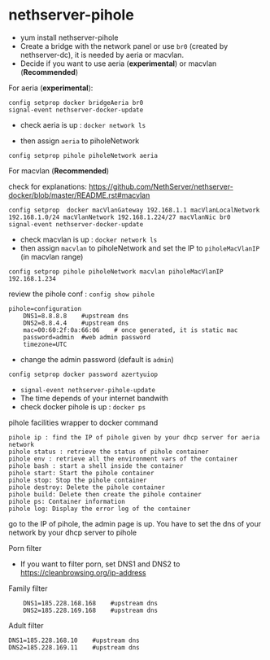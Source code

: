 # nethserver-pihole

- yum install nethserver-pihole
- Create a bridge with the network panel or use `br0` (created by nethserver-dc), it is needed by aeria or macvlan.
- Decide if you want to use aeria (**experimental**) or macvlan (**Recommended**)

For aeria (**experimental**):
```
config setprop docker bridgeAeria br0
signal-event nethserver-docker-update
```
- check aeria is up : `docker network ls`

- then assign `aeria` to piholeNetwork

`config setprop pihole piholeNetwork aeria`

For macvlan (**Recommended**) 

check for explanations: https://github.com/NethServer/nethserver-docker/blob/master/README.rst#macvlan

```
config setprop  docker macVlanGateway 192.168.1.1 macVlanLocalNetwork 192.168.1.0/24 macVlanNetwork 192.168.1.224/27 macVlanNic br0
signal-event nethserver-docker-update
```

- check macvlan is up : `docker network ls`
- then assign `macvlan` to piholeNetwork and set the IP to `piholeMacVlanIP` (in macvlan range)

`config setprop pihole piholeNetwork macvlan piholeMacVlanIP 192.168.1.234`

review the pihole conf : `config show pihole`
```
pihole=configuration
    DNS1=8.8.8.8    #upstream dns
    DNS2=8.8.4.4    #upstream dns
    mac=00:60:2f:0a:66:06    # once generated, it is static mac
    password=admin  #web admin password
    timezone=UTC
```
- change the admin password (default is `admin`)

`config setprop docker password azertyuiop`

- `signal-event nethserver-pihole-update`
- The time depends of your internet bandwith
- check docker pihole is up : `docker ps`

pihole facilities wrapper to docker command

    pihole ip : find the IP of pihole given by your dhcp server for aeria network
    pihole status : retrieve the status of pihole container
    pihole env : retrieve all the environment vars of the container
    pihole bash : start a shell inside the container
    pihole start: Start the pihole container
    pihole stop: Stop the pihole container
    pihole destroy: Delete the pihole container
    pihole build: Delete then create the pihole container
    pihole ps: Container information
    pihole log: Display the error log of the container

go to the IP of pihole, the admin page is up. You have to set the dns of your network by your dhcp server to pihole

Porn filter
- If you want to filter porn, set DNS1 and DNS2 to https://cleanbrowsing.org/ip-address

Family filter

```
    DNS1=185.228.168.168    #upstream dns
    DNS2=185.228.169.168    #upstream dns
```

Adult filter

```
DNS1=185.228.168.10    #upstream dns
DNS2=185.228.169.11    #upstream dns
```
